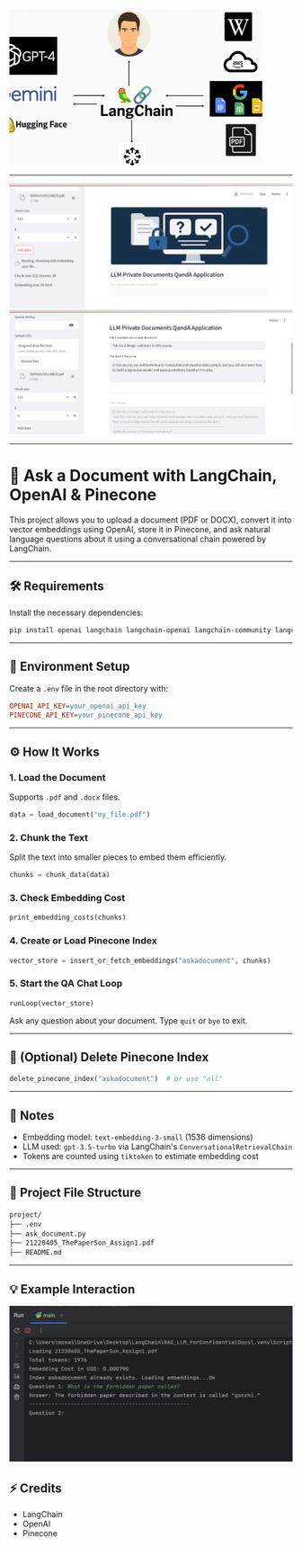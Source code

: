 <img src="img.png" width="450"/>

---

<p>
  <img src="img_2.png" width="650" style="display:inline-block; margin-right:20px;">
  <img src="img_3.png" width="650" style="display:inline-block;">
</p>

---


# 📄 Ask a Document with LangChain, OpenAI & Pinecone

This project allows you to upload a document (PDF or DOCX), convert it into vector embeddings using OpenAI, store it in Pinecone, and ask natural language questions about it using a conversational chain powered by LangChain.

---

## 🛠 Requirements

Install the necessary dependencies:

```bash
pip install openai langchain langchain-openai langchain-community langchain-pinecone pinecone-client python-dotenv tiktoken pypdf2 docx2txt
```

---

## 📂 Environment Setup

Create a `.env` file in the root directory with:

```ini
OPENAI_API_KEY=your_openai_api_key
PINECONE_API_KEY=your_pinecone_api_key
```

---

## ⚙️ How It Works

### 1. Load the Document

Supports `.pdf` and `.docx` files.

```python
data = load_document("my_file.pdf")
```

### 2. Chunk the Text

Split the text into smaller pieces to embed them efficiently.

```python
chunks = chunk_data(data)
```

### 3. Check Embedding Cost

```python
print_embedding_costs(chunks)
```

### 4. Create or Load Pinecone Index

```python
vector_store = insert_or_fetch_embeddings("askadocument", chunks)
```

### 5. Start the QA Chat Loop

```python
runLoop(vector_store)
```

Ask any question about your document. Type `quit` or `bye` to exit.

---

## 🧼 (Optional) Delete Pinecone Index

```python
delete_pinecone_index("askadocument")  # or use "all"
```

---

## 🧠 Notes

- Embedding model: `text-embedding-3-small` (1536 dimensions)
- LLM used: `gpt-3.5-turbo` via LangChain's `ConversationalRetrievalChain`
- Tokens are counted using `tiktoken` to estimate embedding cost

---

## 📝 Project File Structure

```bash
project/
├── .env
├── ask_document.py
├── 21220405_ThePaperSon_Assign1.pdf
├── README.md
```

---

## 💡 Example Interaction

![My Image](output.png)


## ⚡ Credits

- LangChain  
- OpenAI  
- Pinecone
